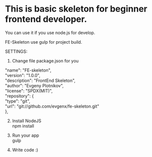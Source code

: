 # This is basic skeleton for beginner frontend developer.

You can use it if you use node.js for develop.

FE-Skeleton use gulp for project build.

SETTINGS:

1) Change file package.json for you

"name": "FE-skeleton",  
"version": "1.0.0",  
"description": "FrontEnd Skeleton",  
"author": "Evgeny Plotnikov",  
"license": "SPDX(MIT)",  
"repository": {  
"type": "git",  
"url": "git://github.com/evgenx/fe-skeleton.git"  
},  

2) Install NodeJS  
npm install  

3) Run your app  
gulp  

4) Write code :)
